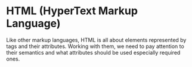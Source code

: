 # HTML (HyperText Markup Language)
Like other markup languages, HTML is all about elements represented by tags and their attributes. Working with them, we 
need to pay attention to their semantics and what attributes should be used especially required ones.
